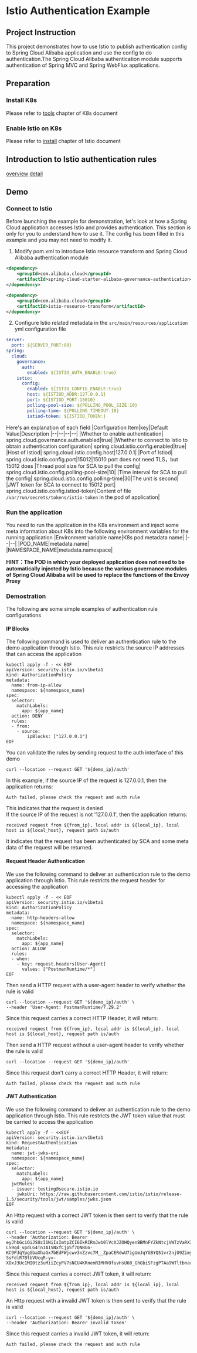 # Istio Authentication Example

## Project Instruction

This project demonstrates how to use Istio to publish authentication config to Spring Cloud Alibaba application and use the config to do authentication.The Spring Cloud Alibaba authentication module supports authentication of Spring MVC and Spring WebFlux applications.

## Preparation
### Install K8s
Please refer to [tools](https://kubernetes.io/zh-cn/docs/tasks/tools/) chapter of K8s document
### Enable Istio on K8s
Please refer to [install](https://istio.io/latest/zh/docs/setup/install/) chapter of Istio document

## Introduction to Istio authentication rules
[overview](https://istio.io/latest/zh/docs/concepts/security/#authorization)
[detail](https://istio.io/latest/zh/docs/reference/config/security/)

## Demo
### Connect to Istio
Before launching the example for demonstration, let's look at how a Spring Cloud application accesses Istio and provides authentication. This section is only for you to understand how to use it. The config has been filled in this example and you may not need to modify it.
1. Modify pom.xml to introduce Istio resource transform and Spring Cloud Alibaba authentication module

```xml
<dependency>
	<groupId>com.alibaba.cloud</groupId>
	<artifactId>spring-cloud-starter-alibaba-governance-authentication</artifactId>
</dependency>

<dependency>
	<groupId>com.alibaba.cloud</groupId>
	<artifactId>istio-resource-transform</artifactId>
</dependency>
```
2. Configure Istio related metadata in the `src/main/resources/application` yml configuration file

```yml
server:
  port: ${SERVER_PORT:80}
spring:
  cloud:
    governance:
      auth:
        enabled: ${ISTIO_AUTH_ENABLE:true}
    istio:
      config:
        enabled: ${ISTIO_CONFIG_ENABLE:true}
        host: ${ISTIOD_ADDR:127.0.0.1}
        port: ${ISTIOD_PORT:15010}
        polling-pool-size: ${POLLING_POOL_SIZE:10}
        polling-time: ${POLLING_TIMEOUT:10}
        istiod-token: ${ISTIOD_TOKEN:}        
```
Here's an explanation of each field
|Configuration Item|key|Default Value|Description
|--|--|--|--|
|Whether to enable authentication| spring.cloud.governance.auth.enabled|true|
|Whether to connect to Istio to obtain authentication configuration| spring.cloud.istio.config.enabled|true|
|Host of Istiod| spring.cloud.istio.config.host|127.0.0.1|
|Port of Istiod| spring.cloud.istio.config.port|15012|15010 port does not need TLS，but 15012 does
|Thread pool size for SCA to pull the config| spring.cloud.istio.config.polling-pool-size|10|
|Time interval for SCA to pull the config| spring.cloud.istio.config.polling-time|30|The unit is second|
|JWT token for SCA to connect to 15012 port| spring.cloud.istio.config.istiod-token|Content of file `/var/run/secrets/tokens/istio-token` in the pod of application|
### Run the application
You need to run the application in the K8s environment and inject some meta information about K8s into the following environment variables for the running application
|Environment variable name|K8s pod metadata name|
|--|--|
|POD_NAME|metadata.name|
|NAMESPACE_NAME|metadata.namespace|

**HINT：The POD in which your deployed application does not need to be automatically injected by Istio because the various governance modules of Spring Cloud Alibaba will be used to replace the functions of the Envoy Proxy**
### Demostration
The following are some simple examples of authentication rule configurations
#### IP Blocks
The following command is used to deliver an authentication rule to the demo application through Istio. This rule restricts the source IP addresses that can access the application
```
kubectl apply -f - << EOF
apiVersion: security.istio.io/v1beta1
kind: AuthorizationPolicy
metadata:
  name: from-ip-allow
  namespace: ${namespace_name}
spec:
  selector:
    matchLabels:
      app: ${app_name}
  action: DENY
  rules:
  - from:
    - source:
        ipBlocks: ["127.0.0.1"]
EOF
```
You can validate the rules by sending request to the auth interface of this demo
```
curl --location --request GET '${demo_ip}/auth'
```
In this example, if the source IP of the request is 127.0.0.1, then the application returns:
```
Auth failed, please check the request and auth rule
```
This indicates that the request is denied<br>
If the source IP of the request is not '127.0.0.1', then the application returns:
```
received request from ${from_ip}, local addr is ${local_ip}, local host is ${local_host}, request path is/auth
```
It indicates that the request has been authenticated by SCA and some meta data of the request will be returned.
#### Request Header Authentication
We use the following command to deliver an authentication rule to the demo application through Istio. This rule restricts the request header for accessing the application
```
kubectl apply -f - << EOF
apiVersion: security.istio.io/v1beta1
kind: AuthorizationPolicy
metadata:
  name: http-headers-allow
  namespace: ${namespace_name}
spec:
  selector:
    matchLabels:
      app: ${app_name}
  action: ALLOW
  rules:
  - when:
    - key: request.headers[User-Agent]
      values: ["PostmanRuntime/*"]
EOF
```
Then send a HTTP request with a user-agent header to verify whether the rule is valid
```
curl --location --request GET '${demo_ip}/auth' \
--header 'User-Agent: PostmanRuntime/7.29.2'
```
Since this request carries a correct HTTP Header, it will return:
```
received request from ${from_ip}, local addr is ${local_ip}, local host is ${local_host}, request path is/auth
```
Then send a HTTP request without a user-agent header to verify whether the rule is valid
```
curl --location --request GET '${demo_ip}/auth'
```
Since this request don't carry a correct HTTP Header, it will return:
```
Auth failed, please check the request and auth rule
```

#### JWT Authentication
We use the following command to deliver an authentication rule to the demo application through Istio. This rule restricts the JWT token value that must be carried to access the application
```
kubectl apply -f - <<EOF
apiVersion: security.istio.io/v1beta1
kind: RequestAuthentication
metadata:
  name: jwt-jwks-uri
  namespace: ${namespace_name}
spec:
  selector:
    matchLabels:
      app: ${app_name}
  jwtRules:
  - issuer: testing@secure.istio.io
    jwksUri: https://raw.githubusercontent.com/istio/istio/release-1.5/security/tools/jwt/samples/jwks.json
EOF
```
An Http request with a correct JWT token is then sent to verify that the rule is valid
```
curl --location --request GET '${demo_ip}/auth' \
--header 'Authorization: Bearer eyJhbGciOiJSUzI1NiIsImtpZCI6IkRIRmJwb0lVcXJZOHQyenBBMnFYZkNtcjVWTzVaRXI0UnpIVV8tZW52dlEiLCJ0eXAiOiJKV1QifQ.eyJleHAiOjQ2ODU5ODk3MDAsImZvbyI6ImJhciIsImlhdCI6MTUzMjM4OTcwMCwiaXNzIjoidGVzdGluZ0BzZWN1cmUuaXN0aW8uaW8iLCJzdWIiOiJ0ZXN0aW5nQHNlY3VyZS5pc3Rpby5pbyJ9.CfNnxWP2tcnR9q0vxyxweaF3ovQYHYZl82hAUsn21bwQd9zP7c-LS9qd_vpdLG4Tn1A15NxfCjp5f7QNBUo-KC9PJqYpgGbaXhaGx7bEdFWjcwv3nZzvc7M__ZpaCERdwU7igUmJqYGBYQ51vr2njU9ZimyKkfDe3axcyiBZde7G6dabliUosJvvKOPcKIWPccCgefSj_GNfwIip3-SsFdlR7BtbVUcqR-yv-XOxJ3Uc1MI0tz3uMiiZcyPV7sNCU4KRnemRIMHVOfuvHsU60_GhGbiSFzgPTAa9WTltbnarTbxudb_YEOx12JiwYToeX0DCPb43W1tzIBxgm8NxUg'
```
Since this request carries a correct JWT token, it will return:
```
received request from ${from_ip}, local addr is ${local_ip}, local host is ${local_host}, request path is/auth
```
An Http request with a invalid JWT token is then sent to verify that the rule is valid
```
curl --location --request GET '${demo_ip}/auth' \
--header 'Authorization: Bearer invalid token'
```
Since this request carries a invalid JWT token, it will return:
```
Auth failed, please check the request and auth rule